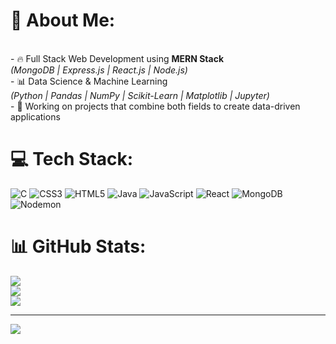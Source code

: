# 💫 About Me:
<br>- 🔥 Full Stack Web Development using **MERN Stack**  <br>  *(MongoDB | Express.js | React.js | Node.js)*  <br>- 📊 Data Science & Machine Learning  <br>  *(Python | Pandas | NumPy | Scikit-Learn | Matplotlib | Jupyter)*  <br>- 📁 Working on projects that combine both fields to create data-driven applications


# 💻 Tech Stack:
![C](https://img.shields.io/badge/c-%2300599C.svg?style=for-the-badge&logo=c&logoColor=white) ![CSS3](https://img.shields.io/badge/css3-%231572B6.svg?style=for-the-badge&logo=css3&logoColor=white) ![HTML5](https://img.shields.io/badge/html5-%23E34F26.svg?style=for-the-badge&logo=html5&logoColor=white) ![Java](https://img.shields.io/badge/java-%23ED8B00.svg?style=for-the-badge&logo=openjdk&logoColor=white) ![JavaScript](https://img.shields.io/badge/javascript-%23323330.svg?style=for-the-badge&logo=javascript&logoColor=%23F7DF1E) ![React](https://img.shields.io/badge/react-%2320232a.svg?style=for-the-badge&logo=react&logoColor=%2361DAFB) ![MongoDB](https://img.shields.io/badge/MongoDB-%234ea94b.svg?style=for-the-badge&logo=mongodb&logoColor=white) ![Nodemon](https://img.shields.io/badge/NODEMON-%23323330.svg?style=for-the-badge&logo=nodemon&logoColor=%BBDEAD)
# 📊 GitHub Stats:
![](https://github-readme-stats.vercel.app/api?username=Adithyan78&theme=radical&hide_border=false&include_all_commits=false&count_private=false)<br/>
![](https://nirzak-streak-stats.vercel.app/?user=Adithyan78&theme=radical&hide_border=false)<br/>
![](https://github-readme-stats.vercel.app/api/top-langs/?username=Adithyan78&theme=radical&hide_border=false&include_all_commits=false&count_private=false&layout=compact)

---
[![](https://visitcount.itsvg.in/api?id=Adithyan78&icon=0&color=0)](https://visitcount.itsvg.in)



